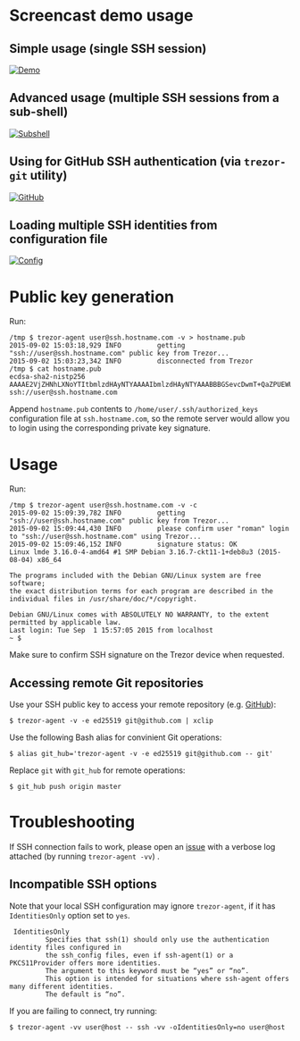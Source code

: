 # Screencast demo usage

## Simple usage (single SSH session)
[![Demo](https://asciinema.org/a/22959.png)](https://asciinema.org/a/22959)

## Advanced usage (multiple SSH sessions from a sub-shell)
[![Subshell](https://asciinema.org/a/33240.png)](https://asciinema.org/a/33240)

## Using for GitHub SSH authentication (via `trezor-git` utility)
[![GitHub](https://asciinema.org/a/38337.png)](https://asciinema.org/a/38337)

## Loading multiple SSH identities from configuration file
[![Config](https://asciinema.org/a/bdxxtgctk5syu56yfz8lcp7ny.png)](https://asciinema.org/a/bdxxtgctk5syu56yfz8lcp7ny)

# Public key generation

Run:

	/tmp $ trezor-agent user@ssh.hostname.com -v > hostname.pub
	2015-09-02 15:03:18,929 INFO         getting "ssh://user@ssh.hostname.com" public key from Trezor...
	2015-09-02 15:03:23,342 INFO         disconnected from Trezor
	/tmp $ cat hostname.pub
	ecdsa-sha2-nistp256 AAAAE2VjZHNhLXNoYTItbmlzdHAyNTYAAAAIbmlzdHAyNTYAAABBBGSevcDwmT+QaZPUEWUUjTeZRBICChxMKuJ7dRpBSF8+qt+8S1GBK5Zj8Xicc8SHG/SE/EXKUL2UU3kcUzE7ADQ= ssh://user@ssh.hostname.com

Append `hostname.pub` contents to `/home/user/.ssh/authorized_keys`
configuration file at `ssh.hostname.com`, so the remote server
would allow you to login using the corresponding private key signature.

# Usage

Run:

	/tmp $ trezor-agent user@ssh.hostname.com -v -c
	2015-09-02 15:09:39,782 INFO         getting "ssh://user@ssh.hostname.com" public key from Trezor...
	2015-09-02 15:09:44,430 INFO         please confirm user "roman" login to "ssh://user@ssh.hostname.com" using Trezor...
	2015-09-02 15:09:46,152 INFO         signature status: OK
	Linux lmde 3.16.0-4-amd64 #1 SMP Debian 3.16.7-ckt11-1+deb8u3 (2015-08-04) x86_64

	The programs included with the Debian GNU/Linux system are free software;
	the exact distribution terms for each program are described in the
	individual files in /usr/share/doc/*/copyright.

	Debian GNU/Linux comes with ABSOLUTELY NO WARRANTY, to the extent
	permitted by applicable law.
	Last login: Tue Sep  1 15:57:05 2015 from localhost
	~ $

Make sure to confirm SSH signature on the Trezor device when requested.

## Accessing remote Git repositories

Use your SSH public key to access your remote repository (e.g. [GitHub](https://help.github.com/articles/adding-a-new-ssh-key-to-your-github-account/)):

	$ trezor-agent -v -e ed25519 git@github.com | xclip

Use the following Bash alias for convinient Git operations:

	$ alias git_hub='trezor-agent -v -e ed25519 git@github.com -- git'

Replace `git` with `git_hub` for remote operations:

	$ git_hub push origin master


# Troubleshooting

If SSH connection fails to work, please open an [issue](https://github.com/romanz/trezor-agent/issues)
with a verbose log attached (by running `trezor-agent -vv`) .

## Incompatible SSH options

Note that your local SSH configuration may ignore `trezor-agent`, if it has `IdentitiesOnly` option set to `yes`.

     IdentitiesOnly
             Specifies that ssh(1) should only use the authentication identity files configured in
             the ssh_config files, even if ssh-agent(1) or a PKCS11Provider offers more identities.
             The argument to this keyword must be “yes” or “no”.
             This option is intended for situations where ssh-agent offers many different identities.
             The default is “no”.

If you are failing to connect, try running:

    $ trezor-agent -vv user@host -- ssh -vv -oIdentitiesOnly=no user@host
